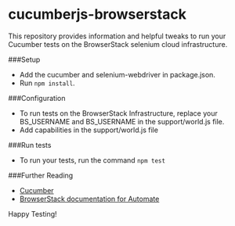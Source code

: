 cucumberjs-browserstack
=========

This repository provides information and helpful tweaks to run your Cucumber tests on the BrowserStack selenium cloud infrastructure.

###Setup
- Add the cucumber and selenium-webdriver in package.json.
- Run `npm install`.

###Configuration
- To run tests on the BrowserStack Infrastructure, replace your BS_USERNAME and BS_USERNAME in the support/world.js file.
- Add capabilities in the support/world.js file

###Run tests
- To run your tests, run the command `npm test`

###Further Reading
- [Cucumber](https://cucumber.io/docs/reference/javascript)
- [BrowserStack documentation for Automate](https://www.browserstack.com/automate/node)

Happy Testing!
